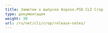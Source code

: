 ```yaml
---
title: Заметки о выпуске Aspose.PSD CLI Crop
type: документация
weight: 30
url: /ru/net/cli/crop/release-notes/
---
```

